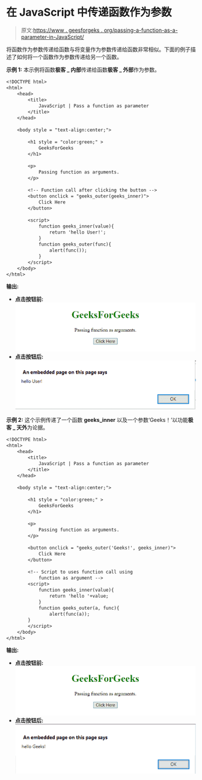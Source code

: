 # 在 JavaScript 中传递函数作为参数

> 原文:[https://www . geesforgeks . org/passing-a-function-as-a-parameter-in-JavaScript/](https://www.geeksforgeeks.org/passing-a-function-as-a-parameter-in-javascript/)

将函数作为参数传递给函数与将变量作为参数传递给函数非常相似。下面的例子描述了如何将一个函数作为参数传递给另一个函数。

**示例 1:** 本示例将函数**极客 _ 内部**传递给函数**极客 _ 外部**作为参数。

```
<!DOCTYPE html> 
<html> 
    <head> 
        <title> 
            JavaScript | Pass a function as parameter 
        </title> 
    </head> 

    <body style = "text-align:center;"> 

        <h1 style = "color:green;" > 
            GeeksForGeeks 
        </h1> 

        <p> 
            Passing function as arguments. 
        </p> 

        <!-- Function call after clicking the button -->
        <button onclick = "geeks_outer(geeks_inner)"> 
            Click Here 
        </button>     

        <script> 
            function geeks_inner(value){
                return 'hello User!';
            }
            function geeks_outer(func){
                alert(func());
            }
        </script> 
    </body> 
</html>                    
```

**输出:**

*   **点击按钮前:**
    ![](img/afc731f4d4b1a13a8887961227fd8cb3.png)
*   **点击按钮后:**
    ![](img/22a720c71aec6a70e5f4e7e4a42588ac.png)

**示例 2:** 这个示例传递了一个函数 **geeks_inner** 以及一个参数‘Geeks！’以功能**极客 _ 天外**为论据。

```
<!DOCTYPE html> 
<html> 
    <head> 
        <title> 
            JavaScript | Pass a function as parameter 
        </title> 
    </head>     

    <body style = "text-align:center;"> 

        <h1 style = "color:green;" > 
            GeeksForGeeks 
        </h1> 

        <p> 
            Passing function as arguments. 
        </p>             

        <button onclick = "geeks_outer('Geeks!', geeks_inner)"> 
            Click Here 
        </button>         

        <!-- Script to uses function call using
            function as argument -->
        <script> 
            function geeks_inner(value){
                return 'hello '+value;
            }
            function geeks_outer(a, func){
                alert(func(a));
        }         
        </script> 
    </body> 
</html>                    
```

**输出:**

*   **点击按钮前:**
    ![](img/afc731f4d4b1a13a8887961227fd8cb3.png)
*   **点击按钮后:**
    ![](img/0c60b9d07314c21630b4235670584083.png)